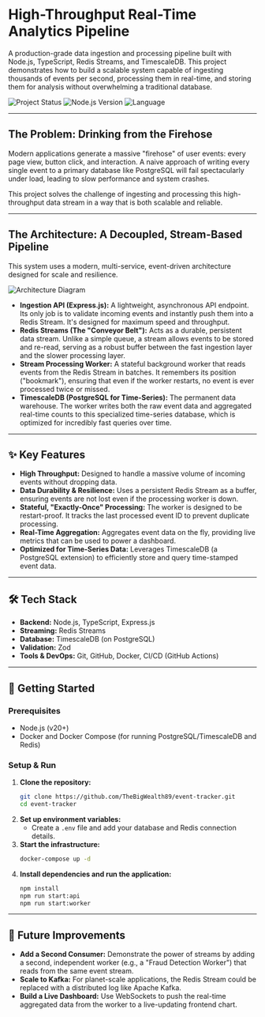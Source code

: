 # High-Throughput Real-Time Analytics Pipeline

A production-grade data ingestion and processing pipeline built with Node.js, TypeScript, Redis Streams, and TimescaleDB. This project demonstrates how to build a scalable system capable of ingesting thousands of events per second, processing them in real-time, and storing them for analysis without overwhelming a traditional database.

![Project Status](https://img.shields.io/badge/status-in_progress-yellow)
![Node.js Version](https://img.shields.io/badge/node-%3E%3D20-blue)
![Language](https://img.shields.io/badge/language-TypeScript-blue)

---

## The Problem: Drinking from the Firehose

Modern applications generate a massive "firehose" of user events: every page view, button click, and interaction. A naive approach of writing every single event to a primary database like PostgreSQL will fail spectacularly under load, leading to slow performance and system crashes.

This project solves the challenge of ingesting and processing this high-throughput data stream in a way that is both scalable and reliable.

---

## The Architecture: A Decoupled, Stream-Based Pipeline

This system uses a modern, multi-service, event-driven architecture designed for scale and resilience.

![Architecture Diagram](assets/analytics-pipeline-diagram.png)

* **Ingestion API (Express.js):** A lightweight, asynchronous API endpoint. Its only job is to validate incoming events and instantly push them into a Redis Stream. It's designed for maximum speed and throughput.
* **Redis Streams (The "Conveyor Belt"):** Acts as a durable, persistent data stream. Unlike a simple queue, a stream allows events to be stored and re-read, serving as a robust buffer between the fast ingestion layer and the slower processing layer.
* **Stream Processing Worker:** A stateful background worker that reads events from the Redis Stream in batches. It remembers its position ("bookmark"), ensuring that even if the worker restarts, no event is ever processed twice or missed.
* **TimescaleDB (PostgreSQL for Time-Series):** The permanent data warehouse. The worker writes both the raw event data and aggregated real-time counts to this specialized time-series database, which is optimized for incredibly fast queries over time.

---

## ✨ Key Features

-   **High Throughput:** Designed to handle a massive volume of incoming events without dropping data.
-   **Data Durability & Resilience:** Uses a persistent Redis Stream as a buffer, ensuring events are not lost even if the processing worker is down.
-   **Stateful, "Exactly-Once" Processing:** The worker is designed to be restart-proof. It tracks the last processed event ID to prevent duplicate processing.
-   **Real-Time Aggregation:** Aggregates event data on the fly, providing live metrics that can be used to power a dashboard.
-   **Optimized for Time-Series Data:** Leverages TimescaleDB (a PostgreSQL extension) to efficiently store and query time-stamped event data.

---

## 🛠️ Tech Stack

-   **Backend:** Node.js, TypeScript, Express.js
-   **Streaming:** Redis Streams
-   **Database:** TimescaleDB (on PostgreSQL)
-   **Validation:** Zod
-   **Tools & DevOps:** Git, GitHub, Docker, CI/CD (GitHub Actions)

---

## 🚀 Getting Started


### Prerequisites
- Node.js (v20+)
- Docker and Docker Compose (for running PostgreSQL/TimescaleDB and Redis)

### Setup & Run
1.  **Clone the repository:**
    ```bash
    git clone https://github.com/TheBigWealth89/event-tracker.git
    cd event-tracker
    ```
2.  **Set up environment variables:**
    - Create a `.env` file and add your database and Redis connection details.
3.  **Start the infrastructure:**
    ```bash
    docker-compose up -d
    ```
4.  **Install dependencies and run the application:**
    ```bash
    npm install
    npm run start:api
    npm run start:worker
    ```

---

## 🔮 Future Improvements

* **Add a Second Consumer:** Demonstrate the power of streams by adding a second, independent worker (e.g., a "Fraud Detection Worker") that reads from the same event stream.
* **Scale to Kafka:** For planet-scale applications, the Redis Stream could be replaced with a distributed log like Apache Kafka.
* **Build a Live Dashboard:** Use WebSockets to push the real-time aggregated data from the worker to a live-updating frontend chart.